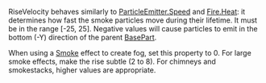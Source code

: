 RiseVelocity behaves similarly to [ParticleEmitter.Speed](https://create.roblox.com/docs/reference/engine/classes/ParticleEmitter#Speed) and [Fire.Heat](https://create.roblox.com/docs/reference/engine/classes/Fire#Heat):
it determines how fast the smoke particles move during their lifetime. It
must be in the range [-25, 25]. Negative values will cause particles to
emit in the bottom (-Y) direction of the parent [BasePart](https://create.roblox.com/docs/reference/engine/classes/BasePart).

When using a [Smoke](https://create.roblox.com/docs/reference/engine/classes/Smoke) effect to create fog, set this property to 0. For
large smoke effects, make the rise subtle (2 to 8). For chimneys and
smokestacks, higher values are appropriate.